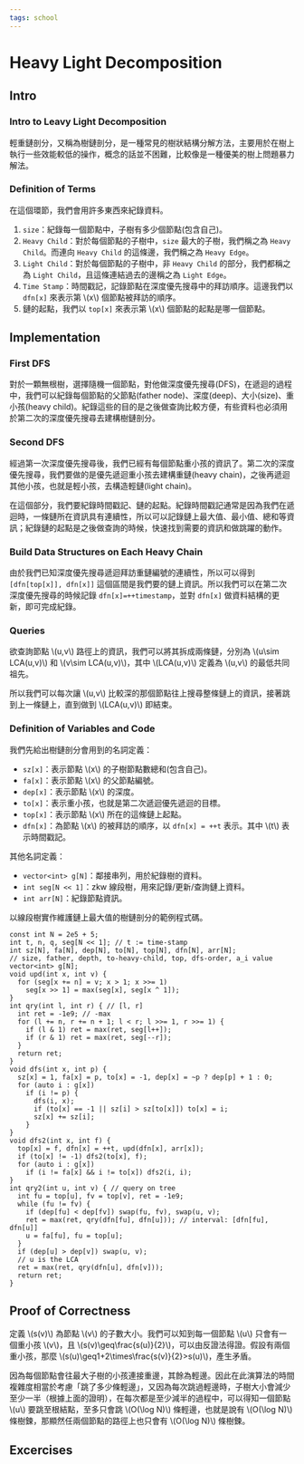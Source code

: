 ```yaml
---
tags: school
---
```


# Heavy Light Decomposition
## Intro
### Intro to Leavy Light Decomposition
輕重鏈剖分，又稱為樹鏈剖分，是一種常見的樹狀結構分解方法，主要用於在樹上執行一些效能較低的操作，概念的話並不困難，比較像是一種優美的樹上問題暴力解法。

### Definition of Terms
在這個環節，我們會用許多東西來紀錄資料。
1. `size`：紀錄每一個節點中，子樹有多少個節點(包含自己)。
2. `Heavy Child`：對於每個節點的子樹中，`size` 最大的子樹，我們稱之為 `Heavy Child`。而連向 `Heavy Child` 的這條邊，我們稱之為 `Heavy Edge`。
3. `Light Child`：對於每個節點的子樹中，非 `Heavy Child` 的部分，我們都稱之為 `Light Child`，且這條連結過去的邊稱之為 `Light Edge`。 
4. `Time Stamp`：時間戳記，記錄節點在深度優先搜尋中的拜訪順序。這邊我們以 `dfn[x]` 來表示第 \\(x\\) 個節點被拜訪的順序。
5. 鏈的起點，我們以 `top[x]` 來表示第 \\(x\\) 個節點的起點是哪一個節點。 

## Implementation
### First DFS
對於一顆無根樹，選擇隨機一個節點，對他做深度優先搜尋(DFS)，在遞迴的過程中，我們可以紀錄每個節點的父節點(father node)、深度(deep)、大小(size)、重小孩(heavy child)。紀錄這些的目的是之後做查詢比較方便，有些資料也必須用於第二次的深度優先搜尋去建構樹鏈剖分。

### Second DFS
經過第一次深度優先搜尋後，我們已經有每個節點重小孩的資訊了。第二次的深度優先搜尋，我們要做的是優先遞迴重小孩去建構重鏈(heavy chain)，之後再遞迴其他小孩，也就是輕小孩，去構造輕鏈(light chain)。

在這個部分，我們要紀錄時間戳記、鏈的起點。紀錄時間戳記通常是因為我們在遞迴時，一條鏈所在資訊具有連續性，所以可以記錄鏈上最大值、最小值、總和等資訊；紀錄鏈的起點是之後做查詢的時候，快速找到需要的資訊和做跳躍的動作。

### Build Data Structures on Each Heavy Chain
由於我們已知深度優先搜尋遞迴拜訪重鏈編號的連續性，所以可以得到 `[dfn[top[x]], dfn[x]]` 這個區間是我們要的鏈上資訊。所以我們可以在第二次深度優先搜尋的時候記錄 `dfn[x]=++timestamp`，並對 `dfn[x]` 做資料結構的更新，即可完成紀錄。

### Queries
欲查詢節點 \\(u,v\\) 路徑上的資訊，我們可以將其拆成兩條鏈，分別為 \\(u\sim LCA(u,v)\\) 和 \\(v\sim LCA(u,v)\\)，其中 \\(LCA(u,v)\\) 定義為 \\(u,v\\) 的最低共同祖先。

所以我們可以每次讓 \\(u,v\\) 比較深的那個節點往上搜尋整條鏈上的資訊，接著跳到上一條鏈上，直到做到 \\(LCA(u,v)\\) 即結束。

### Definition of Variables and Code
我們先給出樹鏈剖分會用到的名詞定義：

- `sz[x]`：表示節點 \\(x\\) 的子樹節點數總和(包含自己)。
- `fa[x]`：表示節點 \\(x\\) 的父節點編號。
- `dep[x]`：表示節點 \\(x\\) 的深度。
- `to[x]`：表示重小孩，也就是第二次遞迴優先遞迴的目標。
- `top[x]`：表示節點 \\(x\\) 所在的這條鏈上起點。
- `dfn[x]`：為節點 \\(x\\) 的被拜訪的順序，以 `dfn[x] = ++t` 表示。其中 \\(t\\) 表示時間戳記。

其他名詞定義：
- `vector<int> g[N]`：鄰接串列，用於紀錄樹的資料。
- `int seg[N << 1]`：zkw 線段樹，用來記錄/更新/查詢鏈上資料。
- `int arr[N]`：紀錄節點資訊。

以線段樹實作維護鏈上最大值的樹鏈剖分的範例程式碼。
```cpp=
const int N = 2e5 + 5;
int t, n, q, seg[N << 1]; // t := time-stamp
int sz[N], fa[N], dep[N], to[N], top[N], dfn[N], arr[N];
// size, father, depth, to-heavy-child, top, dfs-order, a_i value
vector<int> g[N];
void upd(int x, int v) {
  for (seg[x += n] = v; x > 1; x >>= 1)
    seg[x >> 1] = max(seg[x], seg[x ^ 1]);
}
int qry(int l, int r) { // [l, r]
  int ret = -1e9; // -max
  for (l += n, r += n + 1; l < r; l >>= 1, r >>= 1) {
    if (l & 1) ret = max(ret, seg[l++]);
    if (r & 1) ret = max(ret, seg[--r]);
  }
  return ret;
}
void dfs(int x, int p) {
  sz[x] = 1, fa[x] = p, to[x] = -1, dep[x] = ~p ? dep[p] + 1 : 0;
  for (auto i : g[x])
    if (i != p) {
      dfs(i, x);
      if (to[x] == -1 || sz[i] > sz[to[x]]) to[x] = i;
      sz[x] += sz[i];
    }
}
void dfs2(int x, int f) {
  top[x] = f, dfn[x] = ++t, upd(dfn[x], arr[x]);
  if (to[x] != -1) dfs2(to[x], f);
  for (auto i : g[x])
    if (i != fa[x] && i != to[x]) dfs2(i, i);
}
int qry2(int u, int v) { // query on tree
  int fu = top[u], fv = top[v], ret = -1e9;
  while (fu != fv) {
    if (dep[fu] < dep[fv]) swap(fu, fv), swap(u, v);
    ret = max(ret, qry(dfn[fu], dfn[u])); // interval: [dfn[fu], dfn[u]]
    u = fa[fu], fu = top[u];
  }
  if (dep[u] > dep[v]) swap(u, v);
  // u is the LCA
  ret = max(ret, qry(dfn[u], dfn[v]));
  return ret;
}
```

## Proof of Correctness
定義 \\(s(v)\\) 為節點 \\(v\\) 的子數大小。我們可以知到每一個節點 \\(u\\) 只會有一個重小孩 \\(v\\)，且 \\(s(v)\geq\frac{s(u)}{2}\\)，可以由反證法得證。假設有兩個重小孩，那麼 \\(s(u)\geq1+2\times\frac{s(v)}{2}>s(u)\\)，產生矛盾。

因為每個節點會往最大子樹的小孩連接重邊，其餘為輕邊。因此在此演算法的時間複雜度相當於考慮「跳了多少條輕邊」，又因為每次跳過輕邊時，子樹大小會減少至少一半（根據上面的證明），在每次都是至少減半的過程中，可以得知一個節點 \\(u\\) 要跳至根結點，至多只會跳 \\(O(\log N)\\) 條輕邊，也就是說有 \\(O(\log N)\\) 條樹鍊，那顯然任兩個節點的路徑上也只會有 \\(O(\log N)\\) 條樹鍊。


## Excercises